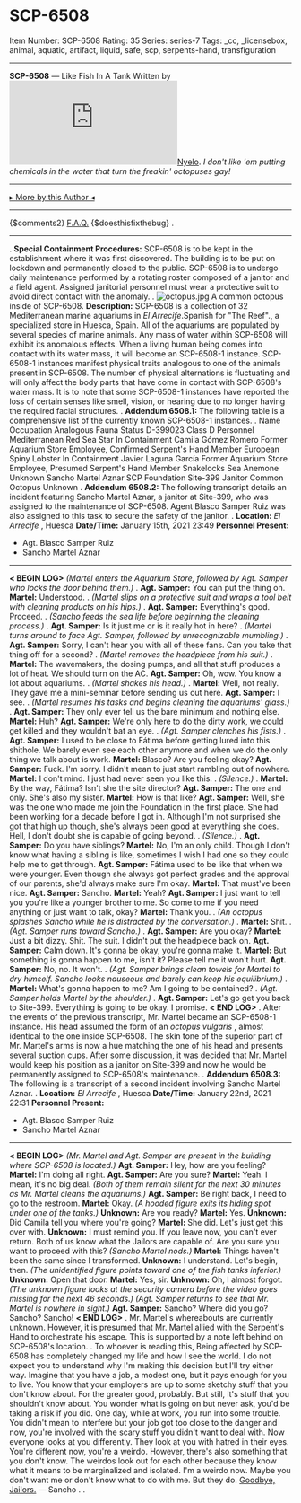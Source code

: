 # SCP-6508
Item Number: SCP-6508
Rating: 35
Series: series-7
Tags: _cc, _licensebox, animal, aquatic, artifact, liquid, safe, scp, serpents-hand, transfiguration

---

**SCP-6508** — Like Fish In A Tank
Written by [![Nyelo](https://www.wikidot.com/avatar.php?userid=7321003&amp;size=small&amp;timestamp=1742520110)](http://www.wikidot.com/user:info/nyelo)[Nyelo](http://www.wikidot.com/user:info/nyelo).
_I don't like 'em putting chemicals in the water that turn the freakin' octopuses gay!_
* * *
[▸ More by this Author ◂](https://scp-wiki.wikidot.com/nyelo)
* * *
{$comments2}
[F.A.Q.](https://scp-wiki.wikidot.com/component:info-ayers)
{$doesthisfixthebug}
.
* * *
.
**Special Containment Procedures:** SCP-6508 is to be kept in the establishment where it was first discovered. The building is to be put on lockdown and permanently closed to the public.
SCP-6508 is to undergo daily maintenance performed by a rotating roster composed of a janitor and a field agent. Assigned janitorial personnel must wear a protective suit to avoid direct contact with the anomaly.
.
![octopus.jpg](https://scp-wiki.wdfiles.com/local--files/scp-6508/octopus.jpg)
A common octopus inside of SCP-6508.
**Description:** SCP-6508 is a collection of 32 Mediterranean marine aquariums in _El Arrecife_.Spanish for "The Reef"., a specialized store in Huesca, Spain. All of the aquariums are populated by several species of marine animals. Any mass of water within SCP-6508 will exhibit its anomalous effects. When a living human being comes into contact with its water mass, it will become an SCP-6508-1 instance.
SCP-6508-1 instances manifest physical traits analogous to one of the animals present in SCP-6508. The number of physical alternations is fluctuating and will only affect the body parts that have come in contact with SCP-6508's water mass. It is to note that some SCP-6508-1 instances have reported the loss of certain senses like smell, vision, or hearing due to no longer having the required facial structures.
.
**Addendum 6508.1:** The following table is a comprehensive list of the currently known SCP-6508-1 instances.
.
Name
Occupation
Analogous Fauna
Status
D-399023
Class D Personnel
Mediterranean Red Sea Star
In Containment
Camila Gómez Romero
Former Aquarium Store Employee, Confirmed Serpent's Hand Member
European Spiny Lobster
In Containment
Javier Laguna García
Former Aquarium Store Employee, Presumed Serpent's Hand Member
Snakelocks Sea Anemone
Unknown
Sancho Martel Aznar
SCP Foundation Site-399 Janitor
Common Octopus
Unknown
.
**Addendum 6508.2:** The following transcript details an incident featuring Sancho Martel Aznar, a janitor at Site-399, who was assigned to the maintenance of SCP-6508. Agent Blasco Samper Ruiz was also assigned to this task to secure the safety of the janitor.
.
**Location:** _El Arrecife_ , Huesca
**Date/Time:** January 15th, 2021 23:49
**Personnel Present:**
  * Agt. Blasco Samper Ruiz
  * Sancho Martel Aznar

* * *
**< BEGIN LOG>**
_(Martel enters the Aquarium Store, followed by Agt. Samper who locks the door behind them.)_
.
**Agt. Samper:** You can put the thing on.
**Martel:** Understood.
.
_(Martel slips on a protective suit and wraps a tool belt with cleaning products on his hips.)_
.
**Agt. Samper:** Everything's good. Proceed.
.
_(Sancho feeds the sea life before beginning the cleaning process.)_
.
**Agt. Samper:** Is it just me or is it really hot in here?
.
_(Martel turns around to face Agt. Samper, followed by unrecognizable mumbling.)_
.
**Agt. Samper:** Sorry, I can't hear you with all of these fans. Can you take that thing off for a second?
.
_(Martel removes the headpiece from his suit.)_
.
**Martel:** The wavemakers, the dosing pumps, and all that stuff produces a lot of heat. We should turn on the AC.
**Agt. Samper:** Oh, wow. You know a lot about aquariums.
.
_(Martel shakes his head.)_
.
**Martel:** Well, not really. They gave me a mini-seminar before sending us out here.
**Agt. Samper:** I see.
.
_(Martel resumes his tasks and begins cleaning the aquariums' glass.)_
.
**Agt. Samper:** They only ever tell us the bare minimum and nothing else.
**Martel:** Huh?
**Agt. Samper:** We're only here to do the dirty work, we could get killed and they wouldn't bat an eye.
.
_(Agt. Samper clenches his fists.)_
.
**Agt. Samper:** I used to be close to Fátima before getting lured into this shithole. We barely even see each other anymore and when we do the only thing we talk about is work.
**Martel:** Blasco? Are you feeling okay?
**Agt. Samper:** Fuck. I'm sorry. I didn't mean to just start rambling out of nowhere.
**Martel:** I don't mind. I just had never seen you like this.
.
_(Silence.)_
.
**Martel:** By the way, Fátima? Isn't she the site director?
**Agt. Samper:** The one and only. She's also my sister.
**Martel:** How is that like?
**Agt. Samper:** Well, she was the one who made me join the Foundation in the first place. She had been working for a decade before I got in. Although I'm not surprised she got that high up though, she's always been good at everything she does. Hell, I don't doubt she is capable of going beyond.
.
_(Silence.)_
.
**Agt. Samper:** Do you have siblings?
**Martel:** No, I'm an only child. Though I don't know what having a sibling is like, sometimes I wish I had one so they could help me to get through.
**Agt. Samper:** Fátima used to be like that when we were younger. Even though she always got perfect grades and the approval of our parents, she'd always make sure I'm okay.
**Martel:** That must've been nice.
**Agt. Samper:** Sancho.
**Martel:** Yeah?
**Agt. Samper:** I just want to tell you you're like a younger brother to me. So come to me if you need anything or just want to talk, okay?
**Martel:** Thank you.
.
_(An octopus splashes Sancho while he is distracted by the conversation.)_
.
**Martel:** Shit.
.
_(Agt. Samper runs toward Sancho.)_
.
**Agt. Samper:** Are you okay?
**Martel:** Just a bit dizzy. Shit. The suit. I didn't put the headpiece back on.
**Agt. Samper:** Calm down. It's gonna be okay, you're gonna make it.
**Martel:** But something is gonna happen to me, isn't it? Please tell me it won't hurt.
**Agt. Samper:** No, no. It won't.
.
_(Agt. Samper brings clean towels for Martel to dry himself. Sancho looks nauseous and barely can keep his equilibrium.)_
.
**Martel:** What's gonna happen to me? Am I going to be contained?
.
_(Agt. Samper holds Martel by the shoulder.)_
.
**Agt. Samper:** Let's go get you back to Site-399. Everything is going to be okay. I promise.
**< END LOG>**
.
After the events of the previous transcript, Mr. Martel became an SCP-6508-1 instance. His head assumed the form of an _octopus vulgaris_ , almost identical to the one inside SCP-6508. The skin tone of the superior part of Mr. Martel's arms is now a hue matching the one of his head and presents several suction cups.
After some discussion, it was decided that Mr. Martel would keep his position as a janitor on Site-399 and now he would be permanently assigned to SCP-6508's maintenance.
.
**Addendum 6508.3:** The following is a transcript of a second incident involving Sancho Martel Aznar.
.
**Location:** _El Arrecife_ , Huesca
**Date/Time:** January 22nd, 2021 22:31
**Personnel Present:**
  * Agt. Blasco Samper Ruiz
  * Sancho Martel Aznar

* * *
**< BEGIN LOG>**
_(Mr. Martel and Agt. Samper are present in the building where SCP-6508 is located.)_
**Agt. Samper:** Hey, how are you feeling?
**Martel:** I'm doing all right.
**Agt. Samper:** Are you sure?
**Martel:** Yeah. I mean, it's no big deal.
_(Both of them remain silent for the next 30 minutes as Mr. Martel cleans the aquariums.)_
**Agt. Samper:** Be right back, I need to go to the restroom.
**Martel:** Okay.
_(A hooded figure exits its hiding spot under one of the tanks.)_
**Unknown:** Are you ready?
**Martel:** Yes.
**Unknown:** Did Camila tell you where you're going?
**Martel:** She did. Let's just get this over with.
**Unknown:** I must remind you. If you leave now, you can't ever return. Both of us know what the Jailors are capable of. Are you sure you want to proceed with this?
_(Sancho Martel nods.)_
**Martel:** Things haven't been the same since I transformed.
**Unknown:** I understand. Let's begin, then.
_(The unidentified figure points toward one of the fish tanks inferior.)_
**Unknown:** Open that door.
**Martel:** Yes, sir.
**Unknown:** Oh, I almost forgot.
_(The unknown figure looks at the security camera before the video goes missing for the next 46 seconds.)_
_(Agt. Samper returns to see that Mr. Martel is nowhere in sight.)_
**Agt. Samper:** Sancho? Where did you go? Sancho? Sancho!
**< END LOG>**
.
Mr. Martel's whereabouts are currently unknown. However, it is presumed that Mr. Martel allied with the Serpent's Hand to orchestrate his escape. This is supported by a note left behind on SCP-6508's location.
.
To whoever is reading this,
Being affected by SCP-6508 has completely changed my life and how I see the world. I do not expect you to understand why I'm making this decision but I'll try either way.
Imagine that you have a job, a modest one, but it pays enough for you to live. You know that your employers are up to some sketchy stuff that you don't know about. For the greater good, probably. But still, it's stuff that you shouldn't know about. You wonder what is going on but never ask, you'd be taking a risk if you did.
One day, while at work, you run into some trouble. You didn't mean to interfere but your job got too close to the danger and now, you're involved with the scary stuff you didn't want to deal with. Now everyone looks at you differently. They look at you with hatred in their eyes. You're different now, you're a weirdo.
However, there's also something that you don't know. The weirdos look out for each other because they know what it means to be marginalized and isolated.
I'm a weirdo now. Maybe you don't want me or don't know what to do with me. But they do.
[Goodbye, Jailors.](https://wanderers-library.wikidot.com/manhunt)
— Sancho
.
.
